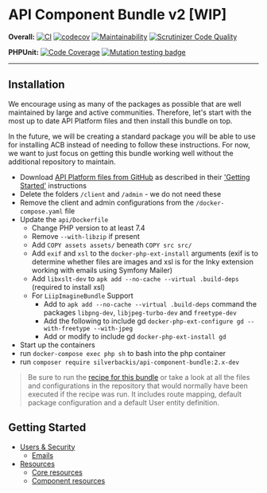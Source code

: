 # API Component Bundle v2 [WIP]

__Overall:__ 
[![CI](https://github.com/silverbackis/ApiComponentBundle/workflows/CI/badge.svg?branch=master)](https://github.com/silverbackis/ApiComponentBundle/actions?query=workflow%3ACI)
[![codecov](https://codecov.io/gh/silverbackis/ApiComponentBundle/branch/master/graph/badge.svg)](https://codecov.io/gh/silverbackis/ApiComponentBundle/branch/master) <!-- [![Test Coverage](https://api.codeclimate.com/v1/badges/999310aca84ea8947ea9/test_coverage)](https://codeclimate.com/github/silverbackis/ApiComponentBundle/test_coverage) --> 
[![Maintainability](https://api.codeclimate.com/v1/badges/34e3843d9f9ec9777b0e/maintainability)](https://codeclimate.com/github/silverbackis/ApiComponentBundle/maintainability)
[![Scrutinizer Code Quality](https://scrutinizer-ci.com/g/silverbackis/ApiComponentBundle/badges/quality-score.png?b=master)](https://scrutinizer-ci.com/g/silverbackis/ApiComponentBundle/?branch=master)

__PHPUnit:__ 
[![Code Coverage](https://scrutinizer-ci.com/g/silverbackis/ApiComponentBundle/badges/coverage.png?b=master)](https://scrutinizer-ci.com/g/silverbackis/ApiComponentBundle/?branch=master)
[![Mutation testing badge](https://img.shields.io/endpoint?style=flat&url=https%3A%2F%2Fbadge-api.stryker-mutator.io%2Fgithub.com%2Fsilverbackis%2FApiComponentBundle%2Fmaster)](https://infection.github.io)

---

## Installation
We encourage using as many of the packages as possible that are well maintained by large and active communities. Therefore, let's start with the most up to date API Platform files and then install this bundle on top.

In the future, we will be creating a standard package you will be able to use for installing ACB instead of needing to follow these instructions. For now, we want to just focus on getting this bundle working well without the additional repository to maintain.

- Download [API Platform files from GitHub](https://github.com/api-platform/api-platform) as described in their ['Getting Started'](https://api-platform.com/docs/core/getting-started/) instructions
- Delete the folders `/client` and `/admin` - we do not need these
- Remove the client and admin configurations from the `/docker-compose.yaml` file
- Update the `api/Dockerfile`
  - Change PHP version to at least 7.4
  - Remove `--with-libzip` if present
  - Add `COPY assets assets/` beneath `COPY src src/`
  - Add `exif` and `xsl` to the `docker-php-ext-install` arguments (exif is to determine whether files are images and xsl is for the Inky extension working with emails using Symfony Mailer)
  - Add `libxslt-dev` to `apk add --no-cache --virtual .build-deps` (required to install xsl)
  - For `LiipImagineBundle` Support
    - Add to `apk add --no-cache --virtual .build-deps` command the packages `libpng-dev`, `libjpeg-turbo-dev` and `freetype-dev`
    - Add the following to include gd `docker-php-ext-configure gd --with-freetype --with-jpeg`
    - Add or modify to include gd `docker-php-ext-install gd`
- Start up the containers
- run `docker-compose exec php sh` to bash into the php container
- run `composer require silverbackis/api-component-bundle:2.x-dev`

> Be sure to run the [recipe for this bundle](https://github.com/api-platform/api-platform) or take a look at all the files and configurations in the repository that would normally have been executed if the recipe was run. It includes route mapping, default package configuration and a default User entity definition.

## Getting Started
- [Users & Security](./docs/users_and_security/index.md)
  - [Emails](./docs/users_and_security/emails.md)
- [Resources](./docs/resources/index.md)
  - [Core resources](./docs/resources/core/index.md)
  - [Component resources](./docs/resources/components/index.md)
